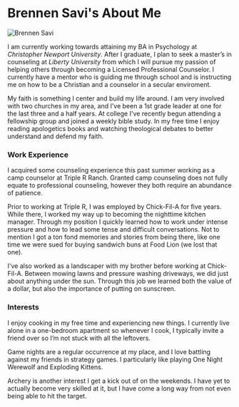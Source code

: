 # Brennen Savi's About Me

![Brennen Savi](https://brenanabread99.github.io/Brenanabread/images/ProfileImage3.jpg)

I am currently working towards attaining my BA in Psychology at _Christopher Newport University_. After I graduate, I plan to seek a master’s in counseling at _Liberty University_ from which I will pursue my passion of helping others through becoming a Licensed Professional Counselor. I currently have a mentor who is guiding me through school and is instructing me on how to be a Christian and a counselor in a secular enviroment.

My faith is something I center and build my life around. I am very involved with two churches in my area, and I’ve been a 1st grade leader at one for the last three and a half years. At college I've recently begun attending a fellowship group and joined a weekly bible study. In my free time I enjoy reading apologetics books and watching theological debates to better understand and defend my faith.

### Work Experience
I acquired some counseling experience this past summer working as a camp counselor at Triple R Ranch. Granted camp counseling does not fully equate to professional counseling, however they both require an abundance of patience.


Prior to working at Triple R, I was employed by Chick-Fil-A for five years. While there, I worked my way up to becoming the nighttime kitchen manager. Through my position I quickly learned how to work under intense pressure and how to lead some tense and difficult conversations. Not to mention I got a ton fond memories and stories from being there, like one time we were sued for buying sandwich buns at Food Lion (we lost that one).

I've also worked as a landscaper with my brother before working at Chick-Fil-A. Between mowing lawns and pressure washing driveways, we did just about anything under the sun. Through this job we learned both the value of a dollar, but also the importance of putting on sunscreen.

### Interests
I enjoy cooking in my free time and experiencing new things. I currently live alone in a one-bedroom apartment so whenever I cook, I typically invite a friend over so I’m not stuck with all the leftovers.

Game nights are a regular occurrence at my place, and I love battling against my friends in strategy games. I particularly like playing One Night Werewolf and Exploding Kittens. 

Archery is another interest I get a kick out of on the weekends. I have yet to actually become very skilled at it, but I have come a long way from not even being able to hit the target.
